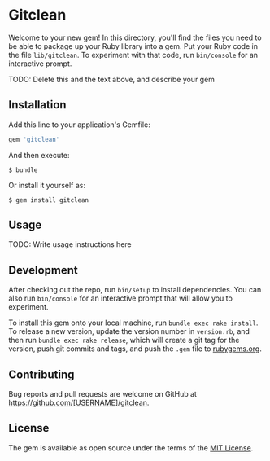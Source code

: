 # Gitclean

Welcome to your new gem! In this directory, you'll find the files you need to be able to package up your Ruby library into a gem. Put your Ruby code in the file `lib/gitclean`. To experiment with that code, run `bin/console` for an interactive prompt.

TODO: Delete this and the text above, and describe your gem

## Installation

Add this line to your application's Gemfile:

```ruby
gem 'gitclean'
```

And then execute:

    $ bundle

Or install it yourself as:

    $ gem install gitclean

## Usage

TODO: Write usage instructions here

## Development

After checking out the repo, run `bin/setup` to install dependencies. You can also run `bin/console` for an interactive prompt that will allow you to experiment.

To install this gem onto your local machine, run `bundle exec rake install`. To release a new version, update the version number in `version.rb`, and then run `bundle exec rake release`, which will create a git tag for the version, push git commits and tags, and push the `.gem` file to [rubygems.org](https://rubygems.org).

## Contributing

Bug reports and pull requests are welcome on GitHub at https://github.com/[USERNAME]/gitclean.

## License

The gem is available as open source under the terms of the [MIT License](https://opensource.org/licenses/MIT).
